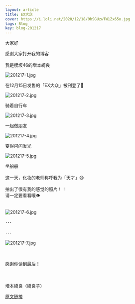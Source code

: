 ```yaml
---
layout: article
title: EX大众
cover: https://i.loli.net/2020/12/18/9hSGUzwTW1Zx65o.jpg
tags: Blog
key: blog-201217
---
```


大家好

感谢大家打开我的博客
<br/>
<br/>
我是櫻坂46的増本綺良

![201217-1.jpg](https://i.loli.net/2020/12/18/9hSGUzwTW1Zx65o.jpg)

在12月15日发售的「EX大众」被刊登了📖
<!--more-->
![201217-2.jpg](https://i.loli.net/2020/12/18/MuhR7gTS9VFmI3n.jpg)

骑着自行车

![201217-3.jpg](https://i.loli.net/2020/12/18/Vj8J69zIeNctnLB.jpg)

一起做朋友

![201217-4.jpg](https://i.loli.net/2020/12/18/BXWl6YV9fcwjLHv.jpg)

变得闪闪发光

![201217-5.jpg](https://i.loli.net/2020/12/18/j5IsMaiwBVblT4x.jpg)

坐船船
<br/>
<br/>
这一天，化妆的老师称呼我为「天才」😆
<br/>
<br/>
拍出了很有我的感觉的照片！！
<br/>
请一定要看看哦👁
<br/>
<br/>

![201217-6.jpg](https://i.loli.net/2020/12/18/nT9YG3r1COBS6mR.jpg)

･･･

･･･

![201217-7.jpg](https://i.loli.net/2020/12/18/xFnWp13OesQlGRd.jpg)

<br/>
<br/>
感谢你读到最后！
<br/>
<br/>
<br/>
<br/>
増本綺良（綺良子）

[原文链接](https://sakurazaka46.com/s/s46/diary/detail/36956?cd=blog)